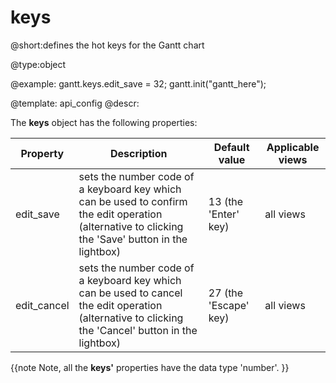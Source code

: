 keys
=============

@short:defines the hot keys for the Gantt chart

	

@type:object

@example:
gantt.keys.edit_save = 32;
gantt.init("gantt_here");

@template:	api_config
@descr:


The **keys** object has the following properties:

<table class="list" cellspacing="0" cellpadding="5" border="0">
	<thead>
	<tr>
		<th>
			Property
		</th>
		<th>
			Description
		</th>
		<th>
			Default value
		</th>
		<th>
			Applicable views
		</th>
	</tr>
	</thead>
	<tbody>
	<tr>
		<td>edit_save</td>
		<td>sets the number code of a keyboard key which can be used to confirm the edit operation (alternative to clicking the 'Save' button in the lightbox)</td>
		<td>13 (the 'Enter' key)</td>
		<td>all views</td>
	</tr>
	<tr>
		<td>edit_cancel</td>
		<td>sets the number code of a keyboard key which can be used to cancel the edit operation (alternative to clicking the 'Cancel' button in the lightbox)</td>
		<td>27 (the 'Escape' key)</td>
		<td>all views</td>
	</tr>
	</tbody>
</table>


{{note
Note, all the **keys'** properties have the data type 'number'.
}}